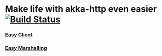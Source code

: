 # Make life with akka-http even easier [![Build Status](https://travis-ci.org/holidaycheck/easy-akka-http.svg?branch=master)](https://travis-ci.org/holidaycheck/easy-akka-http)
### [Easy Client](https://github.com/holidaycheck/easy-akka-http/tree/master/easy-akka-client)

### [Easy Marshalling](https://github.com/holidaycheck/easy-akka-http/tree/master/easy-akka-marshalling)
